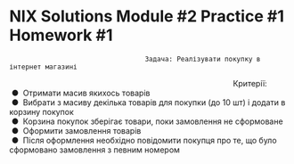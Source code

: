 # NIX Solutions Module #2 Practice #1 Homework #1

                                      Задача: Реалізувати покупку в інтернет магазині
&nbsp;&nbsp;&nbsp;&nbsp;&nbsp;&nbsp;&nbsp;&nbsp;&nbsp;&nbsp;&nbsp;&nbsp;&nbsp;&nbsp;&nbsp;&nbsp;&nbsp;&nbsp;&nbsp;&nbsp;&nbsp;&nbsp;&nbsp;&nbsp;&nbsp;&nbsp;&nbsp;&nbsp;&nbsp;&nbsp;&nbsp;&nbsp;&nbsp;&nbsp;&nbsp;&nbsp;&nbsp;&nbsp;&nbsp;&nbsp;&nbsp;&nbsp;&nbsp;&nbsp;&nbsp;&nbsp;&nbsp;&nbsp;&nbsp;&nbsp;&nbsp;&nbsp;&nbsp;&nbsp;&nbsp;&nbsp;&nbsp;&nbsp;&nbsp;&nbsp;&nbsp;&nbsp;&nbsp;&nbsp;&nbsp;&nbsp;&nbsp;&nbsp;&nbsp;&nbsp;&nbsp;&nbsp;&nbsp;&nbsp;&nbsp;&nbsp;&nbsp;&nbsp;&nbsp;&nbsp;&nbsp;&nbsp;&nbsp;&nbsp;&nbsp;&nbsp;&nbsp;&nbsp;&nbsp;&nbsp;&nbsp;&nbsp;&nbsp;&nbsp;&nbsp;&nbsp;&nbsp;&nbsp;&nbsp;&nbsp;&nbsp;&nbsp;Критерії:\
&nbsp;●&nbsp;&nbsp;Отримати масив якихось товарів\
&nbsp;●&nbsp;&nbsp;Вибрати з масиву декілька товарів для покупки (до 10 шт) і додати в корзину покупок\
&nbsp;●&nbsp;&nbsp;Корзина покупок зберігає товари, поки замовлення не сформоване\
&nbsp;●&nbsp;&nbsp;Оформити замовлення товарів\
&nbsp;●&nbsp;&nbsp;Після оформлення необхідно повідомити покупця про те, що було сформовано замовлення з певним номером
